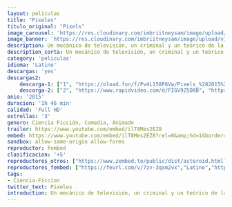 ```yaml
---
layout: peliculas
title: "Pixeles"
titulo_original: "Pixels"
image_carousel: 'https://res.cloudinary.com/imbriitneysam/image/upload/v1547327650/pixels-poster-min.jpg'
image_banner: 'https://res.cloudinary.com/imbriitneysam/image/upload/v1547327651/pixels-bannr-min.jpg'
description: Un mecánico de televisión, un criminal y un teórico de la conspiración, todos ellos amigos del presidente y antiguos jugadores de élite de videojuegos, son reclutados por el presidente para ayudar a salvar al país.
description_corta: Un mecánico de televisión, un criminal y un teórico de la conspiración, todos ellos amigos del presidente y antiguos jugadores de élite de videojuegos, son reclutados por el presidente para ayudar a salvar al país.
category: 'peliculas'
idioma: 'Latino'
descargas: 'yes'
descargas2:
    descarga-1: ["1", "https://oload.fun/f/Pv4L158P6Vw/Pixels_%282015%29_En_Latino_HD.mp4", "https://www.google.com/s2/favicons?domain=openload.co","OpenLoad","https://res.cloudinary.com/imbriitneysam/image/upload/v1541473684/mexico.png", "Latino", "Full HD"]
    descarga-2: ["2", "https://www.rapidvideo.com/d/FIGV9Z5D8B", "https://www.google.com/s2/favicons?domain=www.rapidvideo.com","RapidVideo","https://res.cloudinary.com/imbriitneysam/image/upload/v1541473684/mexico.png", "Latino", "Full HD"]
anio: '2015'
duracion: '1h 46 min'
calidad: 'Full HD'
estrellas: '3'
genero: Ciencia Ficción, Comedia, Animado
trailer: https://www.youtube.com/embed/ilT8Mes2EZ8
embed: https://www.youtube.com/embed/ilT8Mes2EZ8?rel=0&amp;hd=1&border=0&wmode=opaque&enablejsapi=1&modestbranding=1&controls=1&showinfo=1
sandbox: allow-same-origin allow-forms
reproductor: fembed
clasificacion: '+5'
reproductores_otros: ["https://www.zembed.to/public/dist/asteroid.html?id=76ee46b6f0d3a4fc1e09bf81a690a86b&title=Pixels","Latino","https://movcloud.net/embed/bk-gQe2Uc2cP","Latino","https://api.cuevana3.io/stream/index.php?file=ek5lbm9xYWNrS0xYMTZLa2xNbkdvY3ZTb3BtZng4TGp6ZFpobGFMUGtOelcwcUZmbWRIVzRkakVuS0JnbEplcG1KUnNZSlRTMGViVTBxZGdsdEhPb3ErOWFxdWYwNVBGczl1dFlLRFNsUT09","Latino"]
reproductores_fembed: ["https://feurl.com/v/7zv-3qxm2vx","Latino","https://feurl.com/v/4lo00lp47xo","Latino"]
tags:
- Ciencia-Ficcion
twitter_text: Pixeles
introduction: Un mecánico de televisión, un criminal y un teórico de la conspiración, todos ellos amigos del presidente y antiguos jugadores de élite de videojuegos, son reclutados por el presidente para ayudar a salvar al país.
---
```












